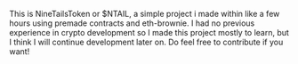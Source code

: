 This is NineTailsToken or $NTAIL, a simple project i made within like a few hours using premade contracts and eth-brownie.
I had no previous experience in crypto development so I made this project mostly to learn, but I think I will continue development later on.
Do feel free to contribute if you want!
